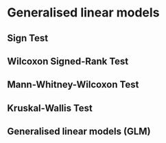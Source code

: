 # Generalised linear models




## Sign Test

## Wilcoxon Signed-Rank Test

## Mann-Whitney-Wilcoxon Test

## Kruskal-Wallis Test

## Generalised linear models (GLM)
